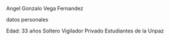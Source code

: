 Angel Gonzalo Vega Fernandez

datos personales

Edad: 33 años
Soltero
Vigilador Privado
Estudiantes de la Unpaz



